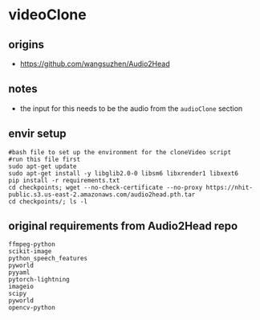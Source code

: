 # videoClone 

## origins 
- https://github.com/wangsuzhen/Audio2Head 

## notes 
- the input for this needs to be the audio from the `audioClone` section

## envir setup
```
#bash file to set up the environment for the cloneVideo script
#run this file first
sudo apt-get update
sudo apt-get install -y libglib2.0-0 libsm6 libxrender1 libxext6
pip install -r requirements.txt
cd checkpoints; wget --no-check-certificate --no-proxy https://nhit-public.s3.us-east-2.amazonaws.com/audio2head.pth.tar
cd checkpoints/; ls -l
```

## original requirements from Audio2Head repo
```
ffmpeg-python
scikit-image
python_speech_features
pyworld
pyyaml
pytorch-lightning
imageio
scipy
pyworld
opencv-python
```